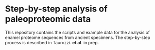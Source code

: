 # Step-by-step analysis of paleoproteomic data

This repository contains the scripts and example data for the analysis of enamel proteome sequences from ancient specimens. The step-by-step process is described in Taurozzi. **et al**. in prep.
